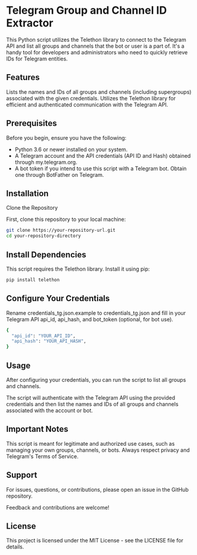 # Telegram Group and Channel ID Extractor

This Python script utilizes the Telethon library to connect to the Telegram API and list all groups and channels that the bot or user is a part of. It's a handy tool for developers and administrators who need to quickly retrieve IDs for Telegram entities.

## Features

Lists the names and IDs of all groups and channels (including supergroups) associated with the given credentials.
Utilizes the Telethon library for efficient and authenticated communication with the Telegram API.

## Prerequisites

Before you begin, ensure you have the following:

- Python 3.6 or newer installed on your system.
- A Telegram account and the API credentials (API ID and Hash) obtained through my.telegram.org.
- A bot token if you intend to use this script with a Telegram bot. Obtain one through BotFather on Telegram.

## Installation

Clone the Repository

First, clone this repository to your local machine:

```bash
git clone https://your-repository-url.git
cd your-repository-directory
```

## Install Dependencies

This script requires the Telethon library. Install it using pip:

```bash
pip install telethon
```

## Configure Your Credentials

Rename credentials_tg.json.example to credentials_tg.json and fill in your Telegram API api_id, api_hash, and bot_token (optional, for bot use).

```bash
{
  "api_id": "YOUR_API_ID",
  "api_hash": "YOUR_API_HASH",
}
```

## Usage

After configuring your credentials, you can run the script to list all groups and channels.

The script will authenticate with the Telegram API using the provided credentials and then list the names and IDs of all groups and channels associated with the account or bot.

## Important Notes

This script is meant for legitimate and authorized use cases, such as managing your own groups, channels, or bots. Always respect privacy and Telegram's Terms of Service.

## Support

For issues, questions, or contributions, please open an issue in the GitHub repository.

Feedback and contributions are welcome!

## License

This project is licensed under the MIT License - see the LICENSE file for details.
